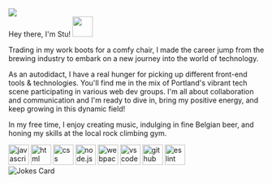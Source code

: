 <div>
            <a href="https://www.linkedin.com/in/stu-macleod/">
                        <img src="https://img.shields.io/badge/LinkedIn-blue?logo=linkedin&logoColor=white&style=for-the-badge">
            </a>
</div>
Hey there, I'm Stu! <img src="https://media.giphy.com/media/v1.Y2lkPTc5MGI3NjExcno4Nml1MjlsMjJidXAzZXVmeTB6YnM1cG44dm15NW9mZGhuY3RiaSZlcD12MV9pbnRlcm5hbF9naWZfYnlfaWQmY3Q9cw/26DN2hUeMwRd2P1o4/giphy.gif" width="40px">

Trading in my work boots for a comfy chair, I made the career jump from the brewing industry to embark on a new journey into the world of technology.

As an autodidact, I have a real hunger for picking up different front-end tools & technologies. You'll find me in the mix of Portland's vibrant tech scene participating in various web dev groups. I'm all about collaboration and communication and I'm ready to dive in, bring my positive energy, and keep growing in this dynamic field! 

In my free time, I enjoy creating music, indulging in fine Belgian beer, and honing my skills at the local rock climbing gym.

<div>
            <img src="https://cdn.jsdelivr.net/gh/devicons/devicon/icons/javascript/javascript-original.svg" title="JavaScript" alt="javascript" width="40px" height="40px"/>
            <img src="https://cdn.jsdelivr.net/gh/devicons/devicon/icons/html5/html5-original-wordmark.svg" title="HTML" alt="html" width="40px" height="40px"/>
            <img src="https://cdn.jsdelivr.net/gh/devicons/devicon/icons/css3/css3-original-wordmark.svg" title="CSS" alt="css" width="40px" height="40px"/>
            <img src="https://cdn.jsdelivr.net/gh/devicons/devicon/icons/nodejs/nodejs-original.svg" title="node.js" alt="node.js" width="40px" height="40px"/>
            <img src="https://cdn.jsdelivr.net/gh/devicons/devicon/icons/webpack/webpack-original.svg" title="Webpack" alt="webpack" width="40px" height="40px"/>
            <img src="https://cdn.jsdelivr.net/gh/devicons/devicon/icons/vscode/vscode-original.svg" title="VS Code" alt="vs code" width="40px" height="40px"/>
            <img src="https://cdn.jsdelivr.net/gh/devicons/devicon/icons/github/github-original.svg" title="GitHub" alt="github" width="40px" height="40px"/>
            <img src="https://cdn.jsdelivr.net/gh/devicons/devicon/icons/eslint/eslint-original.svg" title="ES Lint" alt="es lint" width="40px" height="40px"/>
</div>            

<img src="https://readme-jokes.vercel.app/api?theme=tokyonight&hideBorder" alt="Jokes Card" />
